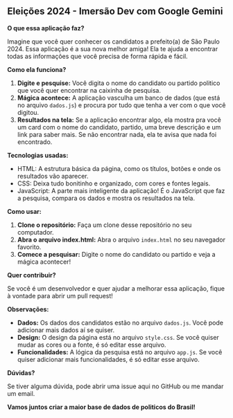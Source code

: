 ## Eleições 2024 - Imersão Dev com Google Gemini

**O que essa aplicação faz?**

Imagine que você quer conhecer os candidatos a prefeito(a) de São Paulo 2024. Essa aplicação é a sua nova melhor amiga! Ela te ajuda a encontrar todas as informações que você precisa de forma rápida e fácil.

**Como ela funciona?**

1. **Digite e pesquise:** Você digita o nome do candidato ou partido politico que você quer encontrar na caixinha de pesquisa.
2. **Mágica acontece:** A aplicação vasculha um banco de dados (que está no arquivo `dados.js`) e procura por tudo que tenha a ver com o que você digitou.
3. **Resultados na tela:** Se a aplicação encontrar algo, ela mostra pra você um card com o nome do candidato, partido, uma breve descrição e um link para saber mais. Se não encontrar nada, ela te avisa que nada foi encontrado.

**Tecnologias usadas:**

- HTML: A estrutura básica da página, como os títulos, botões e onde os resultados vão aparecer.
- CSS: Deixa tudo bonitinho e organizado, com cores e fontes legais.
- JavaScript: A parte mais inteligente da aplicação! É o JavaScript que faz a pesquisa, compara os dados e mostra os resultados na tela.

**Como usar:**

1. **Clone o repositório:** Faça um clone desse repositório no seu computador.
2. **Abra o arquivo index.html:** Abra o arquivo `index.html` no seu navegador favorito.
3. **Comece a pesquisar:** Digite o nome do candidato ou partido e veja a mágica acontecer!

**Quer contribuir?**

Se você é um desenvolvedor e quer ajudar a melhorar essa aplicação, fique à vontade para abrir um pull request!

**Observações:**

- **Dados:** Os dados dos candidatos estão no arquivo `dados.js`. Você pode adicionar mais dados aí se quiser.
- **Design:** O design da página está no arquivo `style.css`. Se você quiser mudar as cores ou a fonte, é só editar esse arquivo.
- **Funcionalidades:** A lógica da pesquisa está no arquivo `app.js`. Se você quiser adicionar mais funcionalidades, é só editar esse arquivo.

**Dúvidas?**

Se tiver alguma dúvida, pode abrir uma issue aqui no GitHub ou me mandar um email.

**Vamos juntos criar a maior base de dados de politicos do Brasil!**
